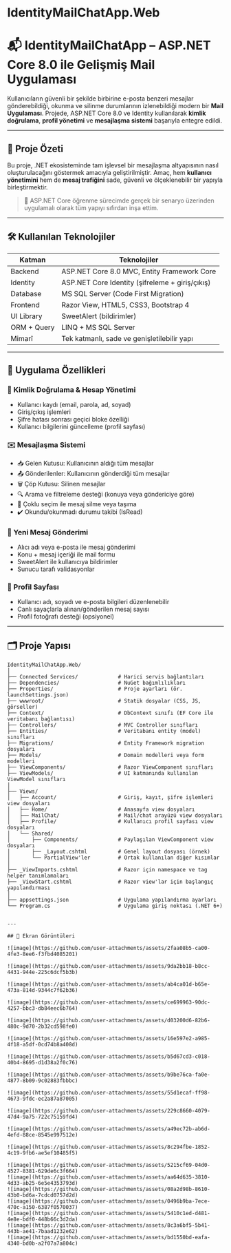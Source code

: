# IdentityMailChatApp.Web

# 📬 IdentityMailChatApp – ASP.NET Core 8.0 ile Gelişmiş Mail Uygulaması

Kullanıcıların güvenli bir şekilde birbirine e-posta benzeri mesajlar gönderebildiği, okunma ve silinme durumlarının izlenebildiği modern bir **Mail Uygulaması**. Projede, ASP.NET Core 8.0 ve Identity kullanılarak **kimlik doğrulama**, **profil yönetimi** ve **mesajlaşma sistemi** başarıyla entegre edildi.

---

## 🚀 Proje Özeti

Bu proje, .NET ekosisteminde tam işlevsel bir mesajlaşma altyapısının nasıl oluşturulacağını göstermek amacıyla geliştirilmiştir. Amaç, hem **kullanıcı yönetimini** hem de **mesaj trafiğini** sade, güvenli ve ölçeklenebilir bir yapıyla birleştirmektir.

> 📌 ASP.NET Core öğrenme sürecimde gerçek bir senaryo üzerinden uygulamalı olarak tüm yapıyı sıfırdan inşa ettim.

---

## 🛠️ Kullanılan Teknolojiler

| Katman       | Teknolojiler                                 |
|--------------|----------------------------------------------|
| Backend      | ASP.NET Core 8.0 MVC, Entity Framework Core  |
| Identity     | ASP.NET Core Identity (şifreleme + giriş/çıkış) |
| Database     | MS SQL Server (Code First Migration)         |
| Frontend     | Razor View, HTML5, CSS3, Bootstrap 4         |
| UI Library   | SweetAlert (bildirimler)                     |
| ORM + Query  | LINQ + MS SQL Server                         |
| Mimarî       | Tek katmanlı, sade ve genişletilebilir yapı |

---

## 🎯 Uygulama Özellikleri

### 🔐 Kimlik Doğrulama & Hesap Yönetimi
- Kullanıcı kaydı (email, parola, ad, soyad)
- Giriş/çıkış işlemleri
- Şifre hatası sonrası geçici bloke özelliği
- Kullanıcı bilgilerini güncelleme (profil sayfası)

### ✉️ Mesajlaşma Sistemi
- 📥 Gelen Kutusu: Kullanıcının aldığı tüm mesajlar
- 📤 Gönderilenler: Kullanıcının gönderdiği tüm mesajlar
- 🗑️ Çöp Kutusu: Silinen mesajlar
- 🔍 Arama ve filtreleme desteği (konuya veya göndericiye göre)
- 📌 Çoklu seçim ile mesaj silme veya taşıma
- ✔️ Okundu/okunmadı durumu takibi (IsRead)

### 📝 Yeni Mesaj Gönderimi
- Alıcı adı veya e-posta ile mesaj gönderimi
- Konu + mesaj içeriği ile mail formu
- SweetAlert ile kullanıcıya bildirimler
- Sunucu tarafı validasyonlar

### 👤 Profil Sayfası
- Kullanıcı adı, soyadı ve e-posta bilgileri düzenlenebilir
- Canlı sayaçlarla alınan/gönderilen mesaj sayısı
- Profil fotoğrafı desteği (opsiyonel)

---

## 🗂️ Proje Yapısı

```plaintext
IdentityMailChatApp.Web/
│
├── Connected Services/             # Harici servis bağlantıları
├── Dependencies/                   # NuGet bağımlılıkları
├── Properties/                     # Proje ayarları (ör. launchSettings.json)
├── wwwroot/                        # Statik dosyalar (CSS, JS, görseller)
├── Context/                        # DbContext sınıfı (EF Core ile veritabanı bağlantısı)
├── Controllers/                    # MVC Controller sınıfları
├── Entities/                       # Veritabanı entity (model) sınıfları
├── Migrations/                     # Entity Framework migration dosyaları
├── Models/                         # Domain modelleri veya form modelleri
├── ViewComponents/                 # Razor ViewComponent sınıfları
├── ViewModels/                     # UI katmanında kullanılan ViewModel sınıfları
│
├── Views/
│   ├── Account/                    # Giriş, kayıt, şifre işlemleri view dosyaları
│   ├── Home/                       # Anasayfa view dosyaları
│   ├── MailChat/                   # Mail/chat arayüzü view dosyaları
│   ├── Profile/                    # Kullanıcı profil sayfası view dosyaları
│   └── Shared/
│       ├── Components/             # Paylaşılan ViewComponent view dosyaları
│       ├── _Layout.cshtml          # Genel layout dosyası (örnek)
│       └── PartialView'ler         # Ortak kullanılan diğer kısımlar
│
├── _ViewImports.cshtml             # Razor için namespace ve tag helper tanımlamaları
├── _ViewStart.cshtml               # Razor view'lar için başlangıç yapılandırması
│
├── appsettings.json                # Uygulama yapılandırma ayarları
└── Program.cs                      # Uygulama giriş noktası (.NET 6+)


---

## 📸 Ekran Görüntüleri

![image](https://github.com/user-attachments/assets/2faa08b5-ca00-4fe3-8ee6-f3fbd4085201)

![image](https://github.com/user-attachments/assets/9da2bb18-b8cc-4431-944e-225c6dcf5b3b)

![image](https://github.com/user-attachments/assets/ab4ca01d-b65e-473a-814d-9344c7f62b36)

![image](https://github.com/user-attachments/assets/ce699963-90dc-4257-bbc3-db84eec6b764)

![image](https://github.com/user-attachments/assets/d03200d6-82b6-480c-9d70-2b32cd598fe0)

![image](https://github.com/user-attachments/assets/16e597e2-a985-4f18-a5df-0cd74b8a408d)

![image](https://github.com/user-attachments/assets/b5d67cd3-c018-40b4-8695-d1d38a2f0c76)

![image](https://github.com/user-attachments/assets/b9be76ca-fa0e-4877-8b09-9c02883fbbbc)

![image](https://github.com/user-attachments/assets/55d1ecaf-ff98-4673-9fdc-ec2a87a87005)

![image](https://github.com/user-attachments/assets/229c8660-4079-47d4-9a75-722c75159fd4)

![image](https://github.com/user-attachments/assets/a49ec72b-ab6d-4efd-88ce-8545e997512e)

![image](https://github.com/user-attachments/assets/8c294fbe-1852-4c19-9fb6-ae5ef10485f5)

![image](https://github.com/user-attachments/assets/5215cf69-04d0-4527-8381-629de6c3f664)
![image](https://github.com/user-attachments/assets/aa64d635-3810-4d33-ab25-6e5e4353793d)
![image](https://github.com/user-attachments/assets/08a2d98b-8610-43b0-bd6a-7cdcd0757d2d)
![image](https://github.com/user-attachments/assets/0496b9ba-7ece-470c-a150-6387f0570037)
![image](https://github.com/user-attachments/assets/5410c1ed-d481-4e8e-bdf0-448b66c3d2da)
![image](https://github.com/user-attachments/assets/8c3a6bf5-5b41-443b-ae41-7baad1232e62)
![image](https://github.com/user-attachments/assets/bd1550bd-eafa-4340-bd0b-a2f07a7a804c)


